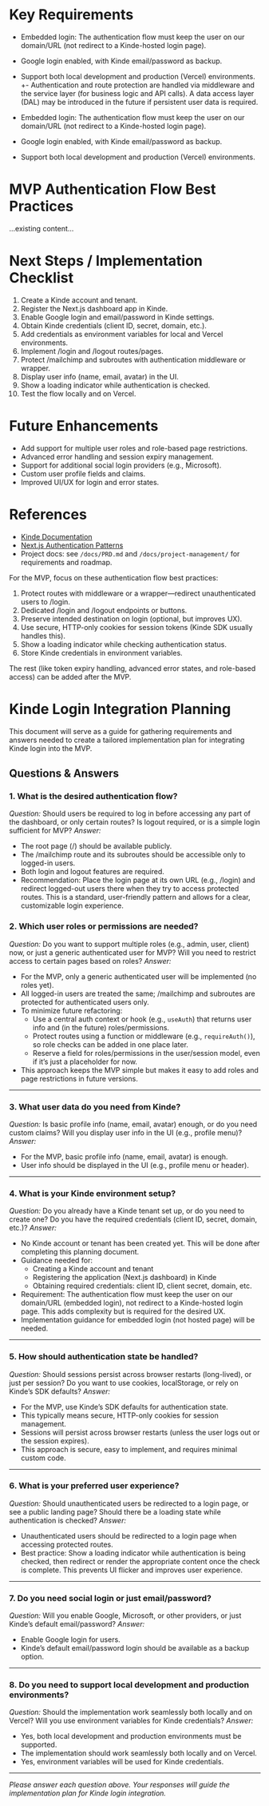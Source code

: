 # Key Requirements

- Embedded login: The authentication flow must keep the user on our domain/URL (not redirect to a Kinde-hosted login page).
- Google login enabled, with Kinde email/password as backup.
- Support both local development and production (Vercel) environments.
  +- Authentication and route protection are handled via middleware and the service layer (for business logic and API calls). A data access layer (DAL) may be introduced in the future if persistent user data is required.

- Embedded login: The authentication flow must keep the user on our domain/URL (not redirect to a Kinde-hosted login page).
- Google login enabled, with Kinde email/password as backup.
- Support both local development and production (Vercel) environments.

# MVP Authentication Flow Best Practices

...existing content...

# Next Steps / Implementation Checklist

1. Create a Kinde account and tenant.
2. Register the Next.js dashboard app in Kinde.
3. Enable Google login and email/password in Kinde settings.
4. Obtain Kinde credentials (client ID, secret, domain, etc.).
5. Add credentials as environment variables for local and Vercel environments.
6. Implement /login and /logout routes/pages.
7. Protect /mailchimp and subroutes with authentication middleware or wrapper.
8. Display user info (name, email, avatar) in the UI.
9. Show a loading indicator while authentication is checked.
10. Test the flow locally and on Vercel.

# Future Enhancements

- Add support for multiple user roles and role-based page restrictions.
- Advanced error handling and session expiry management.
- Support for additional social login providers (e.g., Microsoft).
- Custom user profile fields and claims.
- Improved UI/UX for login and error states.

# References

- [Kinde Documentation](https://kinde.com/docs/)
- [Next.js Authentication Patterns](https://nextjs.org/docs/app/building-your-application/authentication)
- Project docs: see `/docs/PRD.md` and `/docs/project-management/` for requirements and roadmap.

For the MVP, focus on these authentication flow best practices:

1. Protect routes with middleware or a wrapper—redirect unauthenticated users to /login.
2. Dedicated /login and /logout endpoints or buttons.
3. Preserve intended destination on login (optional, but improves UX).
4. Use secure, HTTP-only cookies for session tokens (Kinde SDK usually handles this).
5. Show a loading indicator while checking authentication status.
6. Store Kinde credentials in environment variables.

The rest (like token expiry handling, advanced error states, and role-based access) can be added after the MVP.

# Kinde Login Integration Planning

This document will serve as a guide for gathering requirements and answers needed to create a tailored implementation plan for integrating Kinde login into the MVP.

## Questions & Answers

### 1. What is the desired authentication flow?

_Question:_ Should users be required to log in before accessing any part of the dashboard, or only certain routes? Is logout required, or is a simple login sufficient for MVP?
_Answer:_

- The root page (/) should be available publicly.
- The /mailchimp route and its subroutes should be accessible only to logged-in users.
- Both login and logout features are required.
- Recommendation: Place the login page at its own URL (e.g., /login) and redirect logged-out users there when they try to access protected routes. This is a standard, user-friendly pattern and allows for a clear, customizable login experience.

### 2. Which user roles or permissions are needed?

_Question:_ Do you want to support multiple roles (e.g., admin, user, client) now, or just a generic authenticated user for MVP? Will you need to restrict access to certain pages based on roles?
_Answer:_

- For the MVP, only a generic authenticated user will be implemented (no roles yet).
- All logged-in users are treated the same; /mailchimp and subroutes are protected for authenticated users only.
- To minimize future refactoring:
  - Use a central auth context or hook (e.g., `useAuth`) that returns user info and (in the future) roles/permissions.
  - Protect routes using a function or middleware (e.g., `requireAuth()`), so role checks can be added in one place later.
  - Reserve a field for roles/permissions in the user/session model, even if it’s just a placeholder for now.
- This approach keeps the MVP simple but makes it easy to add roles and page restrictions in future versions.

---

### 3. What user data do you need from Kinde?

_Question:_ Is basic profile info (name, email, avatar) enough, or do you need custom claims? Will you display user info in the UI (e.g., profile menu)?
_Answer:_

- For the MVP, basic profile info (name, email, avatar) is enough.
- User info should be displayed in the UI (e.g., profile menu or header).

---

### 4. What is your Kinde environment setup?

_Question:_ Do you already have a Kinde tenant set up, or do you need to create one? Do you have the required credentials (client ID, secret, domain, etc.)?
_Answer:_

- No Kinde account or tenant has been created yet. This will be done after completing this planning document.
- Guidance needed for:
  - Creating a Kinde account and tenant
  - Registering the application (Next.js dashboard) in Kinde
  - Obtaining required credentials: client ID, client secret, domain, etc.
- Requirement: The authentication flow must keep the user on our domain/URL (embedded login), not redirect to a Kinde-hosted login page. This adds complexity but is required for the desired UX.
- Implementation guidance for embedded login (not hosted page) will be needed.

---

### 5. How should authentication state be handled?

_Question:_ Should sessions persist across browser restarts (long-lived), or just per session? Do you want to use cookies, localStorage, or rely on Kinde’s SDK defaults?
_Answer:_

- For the MVP, use Kinde’s SDK defaults for authentication state.
- This typically means secure, HTTP-only cookies for session management.
- Sessions will persist across browser restarts (unless the user logs out or the session expires).
- This approach is secure, easy to implement, and requires minimal custom code.

---

### 6. What is your preferred user experience?

_Question:_ Should unauthenticated users be redirected to a login page, or see a public landing page? Should there be a loading state while authentication is checked?
_Answer:_

- Unauthenticated users should be redirected to a login page when accessing protected routes.
- Best practice: Show a loading indicator while authentication is being checked, then redirect or render the appropriate content once the check is complete. This prevents UI flicker and improves user experience.

---

### 7. Do you need social login or just email/password?

_Question:_ Will you enable Google, Microsoft, or other providers, or just Kinde’s default email/password?
_Answer:_

- Enable Google login for users.
- Kinde’s default email/password login should be available as a backup option.

---

### 8. Do you need to support local development and production environments?

_Question:_ Should the implementation work seamlessly both locally and on Vercel? Will you use environment variables for Kinde credentials?
_Answer:_

- Yes, both local development and production environments must be supported.
- The implementation should work seamlessly both locally and on Vercel.
- Yes, environment variables will be used for Kinde credentials.

---

_Please answer each question above. Your responses will guide the implementation plan for Kinde login integration._

